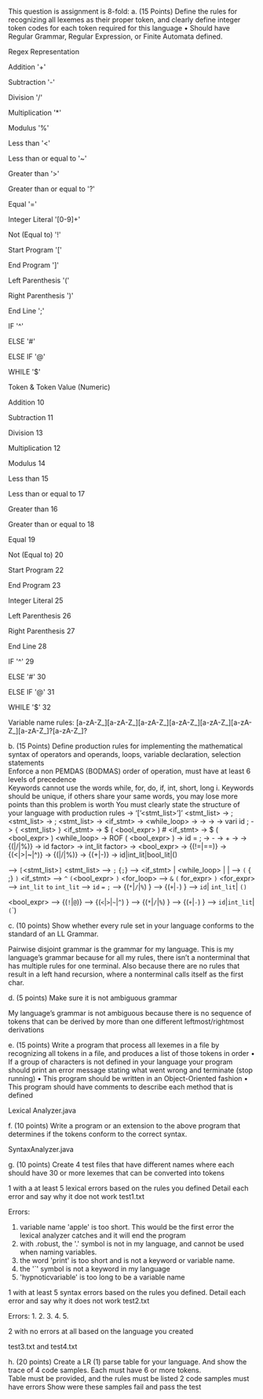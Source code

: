 This question is assignment is 8-fold:
a. (15 Points) Define the rules for recognizing all lexemes as their proper token, and clearly define integer token codes for each token required for this language 
• Should have Regular Grammar, Regular Expression, or Finite Automata defined.

Regex Representation

Addition '+'

Subtraction '-'

Division '/'

Multiplication '*'

Modulus '%'

Less than '<'

Less than or equal to '~' 

Greater than '>'

Greater than or equal to '?'

Equal '='

Integer Literal '[0-9]+'

Not (Equal to) '!'

Start Program '['

End Program ']'

Left Parenthesis '('

Right Parenthesis ')'

End Line ';'

IF '^'

ELSE '#'

ELSE IF '@'

WHILE '$'


Token & Token Value (Numeric)

Addition 10

Subtraction 11

Division 13

Multiplication 12

Modulus 14

Less than 15

Less than or equal to 17

Greater than 16

Greater than or equal to 18

Equal 19

Not (Equal to) 20

Start Program 22

End Program 23

Integer Literal 25

Left Parenthesis 26

Right Parenthesis 27

End Line 28

IF '^' 29

ELSE '#' 30

ELSE IF '@' 31

WHILE '$' 32

Variable name rules: 
[a-zA-Z_][a-zA-Z_][a-zA-Z_][a-zA-Z_][a-zA-Z_][a-zA-Z_][a-zA-Z_]?[a-zA-Z_]?


b. (15 Points) Define production rules for implementing the mathematical syntax of operators and operands, loops, variable declaration, selection statements					
Enforce a non PEMDAS (BODMAS) order of operation, must have at least 6 levels of precedence				
Keywords cannot use the words while, for, do, if, int, short, long
 i. Keywords should be unique, if others share your same words, you may lose more points than this problem is worth
You must clearly state the structure of your language with production rules
<program> -> ‘[’<stmt_list>’]’ 
<stmt_list> -> <stmt> ; 
<stmt_list> -> <stmt> ; <stmt_list>
<stmt> -> <if_stmt> 
<stmt> -> <while_loop>
<stmt> -> <assignment> 
<stmt> -> <block> 
<stmt> -> <declare> 
<declare> -> vari id ; 
<block> -> `{` <stmt_list> `}` 
<if_stmt> -> $ ( <bool_expr> ) <stmt> # <stmt> 
<if_stmt> -> $ ( <bool_expr> ) <stmt> 
<while_loop> -> ROF ( <bool_expr> ) <stmt> 
<assignment> -> id = <expr> ; 
<expr> -> <expr> - <term> 
<expr> -> <expr> + <term> 
<expr> -> <term> 
<term> -> <factor> {(|/|%)} <factor> 
<factor> -> id
factor> -> int_lit
factor> -> <expr> 
<bool_expr> -> <rel> {(!=|==)} <rel> 
<rel> -> <bex> {(<|>|~|^)} <bex> 
<bex> -> <bterm> {(|/|%)} <bterm> 
<bterm> -> <bfactor> {(+|-)} <bfactor> 
<bfactor> -> id|int_lit|bool_lit|(<bex>)


<program> --> `[`<stmt_list>`]`
 <stmt_list> --> <stmt> `;` {<stmt>`;`}
 <stmt> --> <if_stmt> | <while_loop> | <assignment> |
 <block> --> `(` { <stmt> ;} `)`
 <if_stmt> --> `^` `(`<bool_expr> `)` <block> 
 <for_loop> --> `&` `(` for_expr> `)` <block>
 <for_expr> --> `int_lit` `to` `int_lit`
 <assignment> --> `id` `=` <expr> `;`
 <expr> --> <term> {(`*`|`/`|`%`) <term> }
 <term> -->  <factor> {(`+`|`-`) <factor> }
 <factor> --> `id`| `int_lit`| `(`<expr>`)`

 <bool_expr> --> <rel> {(`!`|`@`)} <rel>
 <rel> --> <bex> {(`<`|`>`|`~`|`^`) <bex> }
 <bex> --> <bterm> {(`*`|`/`|`%`) <bterm> }
 <bterm> --> <bfactor> {(`+`|`-`) <bfactor>}
 <bfactor> --> `id`|`int_lit`|`(`<bex>`)

c. (10 points) Show whether every rule set in your language conforms to the standard of an LL Grammar.	

Pairwise disjoint grammar is the grammar for my language. This is my language’s grammar because for all my rules, there isn’t a nonterminal that has multiple rules for one terminal. Also because there are no rules that result in a left hand recursion, where a nonterminal calls itself as the first char.

d. (5 points) Make sure it is not ambiguous grammar

My language’s grammar is not ambiguous because there is no sequence of tokens that can be derived by more than one different leftmost/rightmost derivations					

e. (15 points) Write a program that process all lexemes in a file by recognizing all tokens in a file, and produces a list of those tokens in order
 • If a group of characters is not defined in your language your program should print an error message stating what went wrong and terminate (stop running)
 • This program should be written in an Object-Oriented fashion
 • This program should have comments to describe each method that is defined

Lexical Analyzer.java
 						
f. (10 points) Write a program or an extension to the above program that determines if the tokens conform to the correct syntax. 

SyntaxAnalyzer.java
 						
g. (10 points) Create 4 test files that have different names where each should have 30 or more lexemes that can be converted into tokens

1 with a at least 5 lexical errors based on the rules you defined
Detail each error and say why it doe not work
test1.txt

Errors: 
1. variable name 'apple' is too short. This would be the first error the lexical analyzer catches and it will end the program
2. with .robust, the '.' symbol is not in my language, and cannot be used when naming variables.
3. the word 'print' is too short and is not a keyword or variable name.
4. the '`' symbol is not a keyword in my language
5. 'hypnoticvariable' is too long to be a variable name

1 with at least 5 syntax errors based on the rules you defined.
Detail each error and say why it does not work
test2.txt

Errors:
1.
2.
3.
4.
5.

2 with no errors at all based on the language you created
	
test3.txt and test4.txt


h. (20 points) Create a LR (1) parse table for your language. And show the trace of 4 code samples. Each must have 6 or more tokens.				
Table must be provided, and the rules must be listed
2 code samples must have errors
Show were these samples fail and pass the test 



